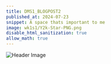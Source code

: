 ```yaml
---
title: DMS1_BLOGPOST2
published_at: 2024-07-23
snippet: A space thats important to me
image: wk1s1/Y2k-Star-PNG.png
disable_html_sanitization: true
allow_math: true 
---
```


![Header Image](wk1s1/Y2k-Star-PNG.png)